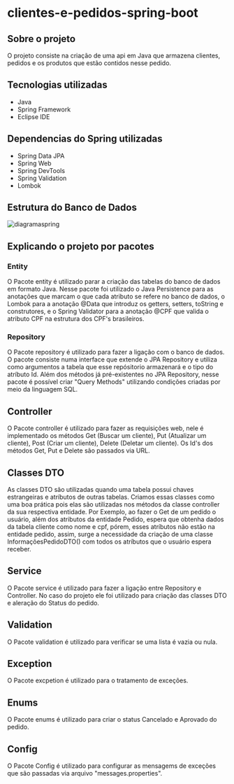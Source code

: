 # clientes-e-pedidos-spring-boot

## Sobre o projeto

O projeto consiste na criação de uma api em Java que armazena clientes, pedidos e os produtos que estão contidos nesse pedido.

## Tecnologias utilizadas

* Java
* Spring Framework
* Eclipse IDE

## Dependencias do Spring utilizadas

* Spring Data JPA
* Spring Web
* Spring DevTools
* Spring Validation
* Lombok

## Estrutura do Banco de Dados


![diagramaspring](https://user-images.githubusercontent.com/75547468/221428171-a2e34879-f0a9-4ccb-9704-39652f942881.png)

## Explicando o projeto por pacotes

### Entity

O Pacote entity é utilizado parar a criação das tabelas do banco de dados em formato Java. Nesse pacote foi utilizado o Java Persistence para as anotações 
que marcam o que cada atributo se refere no banco de dados, o Lombok para a anotação @Data que introduz os getters, setters, 
toString e construtores, e o Spring Validator para a anotação @CPF que valida o atributo CPF na estrutura dos CPF's brasileiros. 

### Repository

O Pacote repository é utilizado para fazer a ligação com o banco de dados. O pacote consiste numa interface que extende o JPA Repository e utiliza como 
argumentos a tabela que esse repósitorio armazenará e o tipo do atríbuto Id. Além dos métodos já pré-existentes no JPA Repository, nesse pacote é possível 
criar "Query Methods" utilizando condições criadas por meio da linguagem SQL.

## Controller

O Pacote controller é utilizado para fazer as requisições web, nele é implementado os métodos Get (Buscar um cliente), Put (Atualizar um cliente),
Post (Criar um cliente), Delete (Deletar um cliente). Os Id's dos métodos Get, Put e Delete são passados via URL.

## Classes DTO

As classes DTO são utilizadas quando uma tabela possui chaves estrangeiras e atríbutos de outras tabelas. Criamos essas classes como uma boa prática pois
elas são utilizadas nos métodos da classe controller da sua respectiva entidade. Por Exemplo, ao fazer o Get de um pedido o usuário, além dos atributos da 
entidade Pedido, espera que obtenha dados da tabela cliente como nome e cpf, pórem, esses atríbutos não estão na entidade pedido, assim, surge a necessidade
da criação de uma classe InformaçõesPedidoDTO() com todos os atríbutos que o usuário espera receber.

## Service

O Pacote service é utilizado para fazer a ligação entre Repository e Controller. No caso do projeto ele foi utilizado para criação das classes DTO e aleração
do Status do pedido. 

## Validation

O Pacote validation é utilizado para verificar se uma lista é vazia ou nula.

## Exception

O Pacote excpetion é utilizado para o tratamento de exceções.

## Enums

O Pacote enums é utilizado para criar o status Cancelado e Aprovado do pedido. 

## Config

O Pacote Config é utilizado para configurar as mensagems de exceções que são passadas via arquivo "messages.properties".
